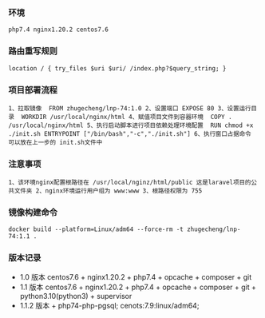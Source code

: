 ### 环境
`
php7.4
nginx1.20.2
centos7.6
`

### 路由重写规则
`
location / {
    try_files $uri $uri/ /index.php?$query_string;
}
`

### 项目部署流程
`
1、拉取镜像 
	FROM zhugecheng/lnp-74:1.0
2、设置端口
	EXPOSE 80
3、设置运行目录 
	WORKDIR /usr/local/nginx/html 4、赋值项目文件到容器环境 
	COPY . /usr/local/nginx/html
5、执行启动脚本进行项目依赖处理环境配置 
	RUN chmod +x ./init.sh
	ENTRYPOINT ["/bin/bash","-c","./init.sh"]
6、执行窗口占据命令 可以放在上一步的 init.sh文件中
`

### 注意事项
`
1、该环境nginx配置根路径在 /usr/local/nginz/html/public 这是laravel项目的公共文件夹
2、nginx环境运行用户组为 www:www
3、根路径权限为 755
`

### 镜像构建命令
`
docker build --platform=Linux/adm64 --force-rm -t zhugecheng/lnp-74:1.1 .
`

### 版本记录
+ 1.0 版本 centos7.6 + nginx1.20.2 + php7.4 + opcache + composer + git
+ 1.1 版本 centos7.6 + nginx1.20.2 + php7.4 + opcache + composer + git + python3.10(python3) + supervisor
+ 1.1.2 版本 + php74-php-pgsql; cenots:7.9:linux/adm64;